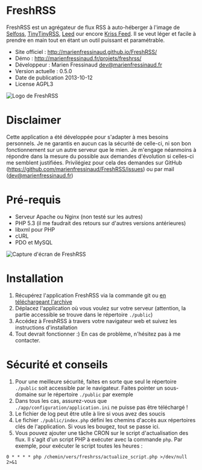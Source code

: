 # FreshRSS
FreshRSS est un agrégateur de flux RSS à auto-héberger à l'image de [Selfoss](http://selfoss.aditu.de/), [TinyTinyRSS](http://tt-rss.org/redmine/projects/tt-rss/wiki), [Leed](http://projet.idleman.fr/leed/) our encore [Kriss Feed](http://tontof.net/kriss/feed/). Il se veut léger et facile à prendre en main tout en étant un outil puissant et paramétrable.

* Site officiel : http://marienfressinaud.github.io/FreshRSS/
* Démo : http://marienfressinaud.fr/projets/freshrss/
* Développeur : Marien Fressinaud <dev@marienfressinaud.fr>
* Version actuelle : 0.5.0
* Date de publication 2013-10-12
* License AGPL3

![Logo de FreshRSS](http://marienfressinaud.fr/data/images/freshrss/freshrss_title.png)

# Disclaimer
Cette application a été développée pour s'adapter à mes besoins personnels.
Je ne garantis en aucun cas la sécurité de celle-ci, ni son bon fonctionnement
sur un autre serveur que le mien. Je m'engage néanmoins à répondre dans la
mesure du possible aux demandes d'évolution si celles-ci me semblent justifiées.
Privilégiez pour cela des demandes sur GitHub
(https://github.com/marienfressinaud/FreshRSS/issues) ou par mail (dev@marienfressinaud.fr)

# Pré-requis
* Serveur Apache ou Nginx (non testé sur les autres)
* PHP 5.3 (il me faudrait des retours sur d'autres versions antérieures)
* libxml pour PHP
* cURL
* PDO et MySQL

![Capture d'écran de FreshRSS](http://marienfressinaud.fr/data/images/freshrss/freshrss_default-design.png)

# Installation
1. Récupérez l'application FreshRSS via la commande git ou [en téléchargeant l'archive](https://github.com/marienfressinaud/FreshRSS/archive/master.zip)
2. Déplacez l'application où vous voulez sur votre serveur (attention, la partie accessible se trouve dans le répertoire `./public`)
3. Accédez à FreshRSS à travers votre navigateur web et suivez les instructions d'installation
4. Tout devrait fonctionner :) En cas de problème, n'hésitez pas à me contacter.

# Sécurité et conseils
1. Pour une meilleure sécurité, faites en sorte que seul le répertoire `./public` soit accessible par le navigateur. Faites pointer un sous-domaine sur le répertoire `./public` par exemple
2. Dans tous les cas, assurez-vous que `./app/configuration/application.ini` ne puisse pas être téléchargé !
3. Le fichier de log peut être utile à lire si vous avez des soucis
4. Le fichier `./public/index.php` défini les chemins d'accès aux répertoires clés de l'application. Si vous les bougez, tout se passe ici.
5. Vous pouvez ajouter une tâche CRON sur le script d'actualisation des flux. Il s'agit d'un script PHP à exécuter avec la commande `php`. Par exemple, pour exécuter le script toutes les heures :
```
0 * * * * php /chemin/vers/freshrss/actualize_script.php >/dev/null 2>&1
```
